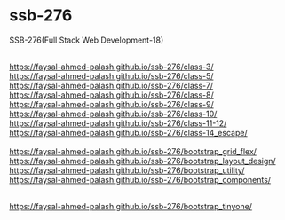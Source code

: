 # ssb-276
SSB-276(Full Stack Web Development-18)

<br>https://faysal-ahmed-palash.github.io/ssb-276/class-3/
<br>https://faysal-ahmed-palash.github.io/ssb-276/class-5/
<br>https://faysal-ahmed-palash.github.io/ssb-276/class-7/
<br>https://faysal-ahmed-palash.github.io/ssb-276/class-8/
<br>https://faysal-ahmed-palash.github.io/ssb-276/class-9/
<br>https://faysal-ahmed-palash.github.io/ssb-276/class-10/
<br>https://faysal-ahmed-palash.github.io/ssb-276/class-11-12/
<br>https://faysal-ahmed-palash.github.io/ssb-276/class-14_escape/
<br>
<br>https://faysal-ahmed-palash.github.io/ssb-276/bootstrap_grid_flex/
<br>https://faysal-ahmed-palash.github.io/ssb-276/bootstrap_layout_design/
<br>https://faysal-ahmed-palash.github.io/ssb-276/bootstrap_utility/
<br>https://faysal-ahmed-palash.github.io/ssb-276/bootstrap_components/

<br>https://faysal-ahmed-palash.github.io/ssb-276/bootstrap_tinyone/
